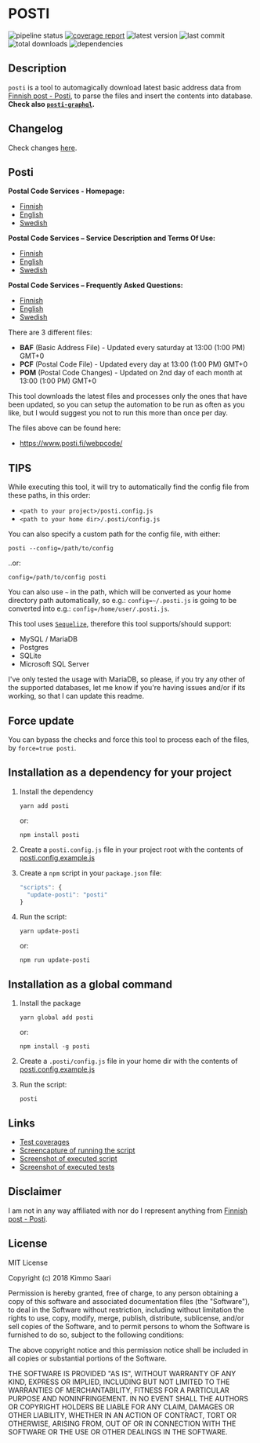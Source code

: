 # POSTI

![pipeline status](https://posti.devaus.eu/pipeline.svg)
[![coverage report](https://posti.devaus.eu/coverage.svg)](https://posti.devaus.eu/coverage)
![latest version](https://img.shields.io/github/package-json/v/kirbo/posti.svg)
![last commit](https://img.shields.io/github/last-commit/kirbo/posti.svg)
![total downloads](https://img.shields.io/npm/dt/posti.svg)
![dependencies](https://img.shields.io/librariesio/github/kirbo/posti.svg)

## Description

`posti` is a tool to automagically download latest basic address data from [Finnish post - Posti](https://www.posti.fi/), to parse the files and insert the contents into database. **Check also [`posti-graphql`](https://www.npmjs.com/package/posti-graphql).**

## Changelog

Check changes [here](./CHANGELOG.md).

## Posti

**Postal Code Services - Homepage:**

  - [Finnish](https://support.posti.fi/fi/postinumeropalvelut/postinumerotiedostot.html)
  - [English](https://www.posti.fi/business/help-and-support/postal-code-services/postal-code-files.html)
  - [Swedish](https://www.posti.fi/foretag/hjalp-och-stod/postnummertjanster/postnummerfiler.html)

**Postal Code Services – Service Description and Terms Of Use:**

  - [Finnish](https://www.posti.fi/liitteet-yrityksille/ehdot/postinumeropalvelut-palvelukuvaus-ja-kayttoehdot.pdf)
  - [English](https://www.posti.fi/liitteet-yrityksille/ehdot/postinumeropalvelut-palvelukuvaus-ja-kayttoehdot-en.pdf)
  - [Swedish](https://www.posti.fi/liitteet-yrityksille/ehdot/postinumeropalvelut-palvelukuvaus-ja-kayttoehdot-sv.pdf)

**Postal Code Services – Frequently Asked Questions:**

  - [Finnish](https://www.posti.fi/liitteet-yrityksille/muut/postinumeropalvelut-faq.pdf)
  - [English](https://www.posti.fi/liitteet-yrityksille/muut/postinumeropalvelut-faq-en.pdf)
  - [Swedish](https://www.posti.fi/liitteet-yrityksille/muut/postinumeropalvelut-faq-sv.pdf)

There are 3 different files:

* **BAF** (Basic Address File) - Updated every saturday at 13:00 (1:00 PM) GMT+0
* **PCF** (Postal Code File) -  Updated every day at 13:00 (1:00 PM) GMT+0
* **POM** (Postal Code Changes) -  Updated on 2nd day of each month at 13:00 (1:00 PM) GMT+0

This tool downloads the latest files and processes only the ones that have been updated,
so you can setup the automation to be run as often as you like, but I would suggest you not to
run this more than once per day.

The files above can be found here:

  - https://www.posti.fi/webpcode/

## TIPS

While executing this tool, it will try to automatically find the config file from these paths, in this order:
- `<path to your project>/posti.config.js`
- `<path to your home dir>/.posti/config.js`

You can also specify a custom path for the config file, with either:
```
posti --config=/path/to/config
```
..or:
```
config=/path/to/config posti
```

You can also use `~` in the path, which will be converted as your home directory path automatically, so e.g.: `config=~/.posti.js` is going to be converted into e.g.: `config=/home/user/.posti.js`.

This tool uses [`Sequelize`](https://github.com/sequelize/sequelize), therefore this tool supports/should support:
- MySQL / MariaDB
- Postgres
- SQLite
- Microsoft SQL Server

I've only tested the usage with MariaDB, so please, if you try any other of the supported databases, let me know if you're having issues and/or if its working, so that I can update this readme.

## Force update

You can bypass the checks and force this tool to process each of the files, by `force=true posti`.

## Installation as a dependency for your project
1. Install the dependency
   ```
   yarn add posti
   ```
   or:
   ```
   npm install posti
   ```

2. Create a `posti.config.js` file in your project root with the contents of [posti.config.example.js](./posti.config.example.js)

3. Create a `npm` script in your `package.json` file:
   ```javascript
   "scripts": {
     "update-posti": "posti"
   }
   ```

4. Run the script:
   ```
   yarn update-posti
   ```
   or:
   ```
   npm run update-posti
   ```

## Installation as a global command
1. Install the package
   ```
   yarn global add posti
   ```
   or:
   ```
   npm install -g posti
   ```

2. Create a `.posti/config.js` file in your home dir with the contents of [posti.config.example.js](./posti.config.example.js)

3. Run the script:
   ```
   posti
   ```

## Links

- [Test coverages](https://posti.devaus.eu/coverage/)
- [Screencapture of running the script](https://posti.devaus.eu/screencapture.gif)
- [Screenshot of executed script](https://posti.devaus.eu/screenshot.png)
- [Screenshot of executed tests](https://posti.devaus.eu/tests.png)

## Disclaimer

I am not in any way affiliated with nor do I represent anything from [Finnish post - Posti](https://www.posti.fi/).


## License

MIT License

Copyright (c) 2018 Kimmo Saari

Permission is hereby granted, free of charge, to any person obtaining a copy
of this software and associated documentation files (the "Software"), to deal
in the Software without restriction, including without limitation the rights
to use, copy, modify, merge, publish, distribute, sublicense, and/or sell
copies of the Software, and to permit persons to whom the Software is
furnished to do so, subject to the following conditions:

The above copyright notice and this permission notice shall be included in all
copies or substantial portions of the Software.

THE SOFTWARE IS PROVIDED "AS IS", WITHOUT WARRANTY OF ANY KIND, EXPRESS OR
IMPLIED, INCLUDING BUT NOT LIMITED TO THE WARRANTIES OF MERCHANTABILITY,
FITNESS FOR A PARTICULAR PURPOSE AND NONINFRINGEMENT. IN NO EVENT SHALL THE
AUTHORS OR COPYRIGHT HOLDERS BE LIABLE FOR ANY CLAIM, DAMAGES OR OTHER
LIABILITY, WHETHER IN AN ACTION OF CONTRACT, TORT OR OTHERWISE, ARISING FROM,
OUT OF OR IN CONNECTION WITH THE SOFTWARE OR THE USE OR OTHER DEALINGS IN THE
SOFTWARE.
